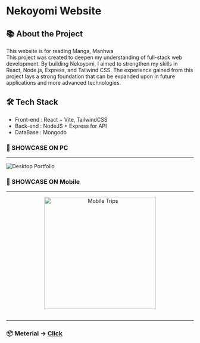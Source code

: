 # Nekoyomi Website

## 📚 About the Project

This website is for reading Manga, Manhwa <br>
This project was created to deepen my understanding of full-stack web development. By building Nekoyomi, I aimed to strengthen my skills in React, Node.js, Express, and Tailwind CSS. The experience gained from this project lays a strong foundation that can be expanded upon in future applications and more advanced technologies.

## 🛠️ Tech Stack

- Front-end : React + Vite, TailwindCSS
- Back-end : NodeJS + Express for API
- DataBase : Mongodb

### 📌 SHOWCASE ON PC
---
<img src="readme-img\OnPC.gif" alt="Desktop Portfolio">

### 📌 SHOWCASE ON Mobile
---
<div align="center">
    <img src="readme-img\OnMobile.gif" alt="Mobile Trips" width="300px">
</div>

<br>

---
### 📦 Meterial -> <a href="https://drive.google.com/drive/folders/1L1F46vfRkYQQ0-G4NV0_3J4M-QFvx5ae?usp=drive_link">Click</a> 